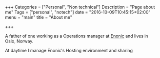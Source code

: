 +++
Categories = ["Personal", "Non technical"]
Description = "Page about me"
Tags = ["personal", "notech"]
date = "2016-10-09T10:45:15+02:00"
menu = "main"
title = "About me"

+++

A father of one working as a Operations manager at [Enonic](https://enonic.com) and lives in Oslo, Norway.

At daytime I manage Enonic's Hosting environment and sharing 
